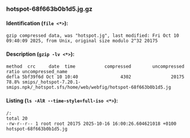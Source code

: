 ### hotspot-68f663b0b1d5.jg.gz
#### Identification (`file <*>`):
```
gzip compressed data, was "hotspot.jg", last modified: Fri Oct 10 09:40:09 2025, from Unix, original size modulo 2^32 20175
```
#### Description (`gzip -lv <*>`):
```
method  crc     date  time           compressed        uncompressed  ratio uncompressed_name
defla 5bf39f6d Oct 10 10:40                4302               20175  78.8% smips/_hotspot-7.20.1-smips.npk/_hotspot.sfs/home/web/webfig/hotspot-68f663b0b1d5.jg
```
#### Listing (`ls -AlR --time-style=full-iso <*>`):
```
/:
total 20
-rw-r--r-- 1 root root 20175 2025-10-16 16:00:26.604621018 +0100 hotspot-68f663b0b1d5.jg
```

